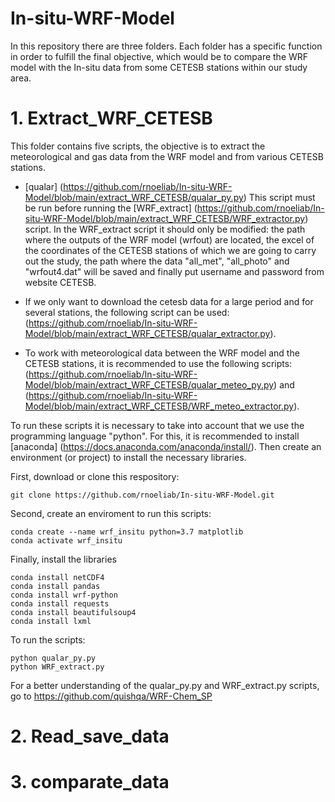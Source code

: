 # In-situ-WRF-Model
In this repository there are three folders. Each folder has a specific function in order to fulfill the final objective, which would be to compare the WRF model with the In-situ data from some CETESB stations within our study area. 

# 1. Extract_WRF_CETESB

This folder contains five scripts, the objective is to extract the meteorological and gas data from the WRF model and from various CETESB stations. 

* [qualar] (https://github.com/rnoeliab/In-situ-WRF-Model/blob/main/extract_WRF_CETESB/qualar_py.py) This script must be run before running the [WRF_extract] (https://github.com/rnoeliab/In-situ-WRF-Model/blob/main/extract_WRF_CETESB/WRF_extractor.py) script. In the WRF_extract script it should only be modified: the path where the outputs of the WRF model (wrfout) are located, the excel of the coordinates of the CETESB stations of which we are going to carry out the study, the path where the data "all_met", "all_photo" and "wrfout4.dat" will be saved and finally put username and password from website CETESB. 

* If we only want to download the cetesb data for a large period and for several stations, the following script can be used: (https://github.com/rnoeliab/In-situ-WRF-Model/blob/main/extract_WRF_CETESB/qualar_extractor.py).

* To work with meteorological data between the WRF model and the CETESB stations, it is recommended to use the following scripts: (https://github.com/rnoeliab/In-situ-WRF-Model/blob/main/extract_WRF_CETESB/qualar_meteo_py.py) and (https://github.com/rnoeliab/In-situ-WRF-Model/blob/main/extract_WRF_CETESB/WRF_meteo_extractor.py).

 To run these scripts it is necessary to take into account that we use the programming language "python". For this, it is recommended to install [anaconda] (https://docs.anaconda.com/anaconda/install/). Then create an environment (or project) to install the necessary libraries. 
 
 First, download or clone this respository:
 ```
 git clone https://github.com/rnoeliab/In-situ-WRF-Model.git
 ```
Second, create an enviroment to run this scripts:
 ```
 conda create --name wrf_insitu python=3.7 matplotlib
 conda activate wrf_insitu
 ```
Finally, install the libraries
 ```
 conda install netCDF4
 conda install pandas
 conda install wrf-python
 conda install requests 
 conda install beautifulsoup4 
 conda install lxml
 ```
To run the scripts:
  ```
 python qualar_py.py 
 python WRF_extract.py
 ```
For a better understanding of the qualar_py.py and WRF_extract.py scripts,  go to https://github.com/quishqa/WRF-Chem_SP
 
# 2. Read_save_data





# 3. comparate_data

